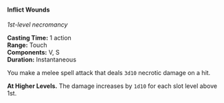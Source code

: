 #### Inflict Wounds
<!-- TODO Check and tag this spell -->
<!-- markdownlint-disable-next-line no-emphasis-as-heading -->
_1st-level necromancy_

**Casting Time:** 1 action \
**Range:** Touch \
**Components:** V, S \
**Duration:** Instantaneous

You make a melee spell attack that deals `3d10` necrotic damage on a hit.

**At Higher Levels.**
The damage increases by `1d10` for each slot level above 1st.
